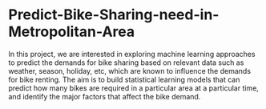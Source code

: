 # Predict-Bike-Sharing-need-in-Metropolitan-Area
In this project, we are interested in exploring machine learning approaches to predict the demands for bike sharing based on relevant data such as weather, season, holiday, etc, which are known to influence the demands for bike renting. The aim is to build statistical learning models that can predict how many bikes are required in a particular area at a particular time, and identify the major factors that affect the bike demand.
